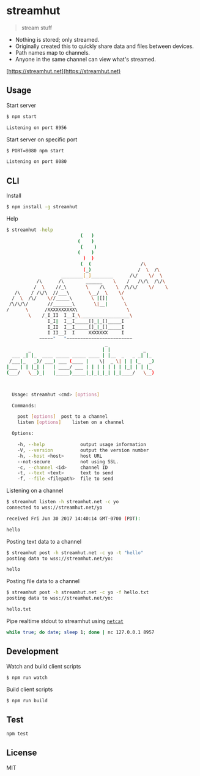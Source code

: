 # streamhut

> stream stuff

- Nothing is stored; only streamed.
- Originally created this to quickly share data and files between devices.
- Path names map to channels.
- Anyone in the same channel can view what's streamed.

[https://streamhut.net](https://streamhut.net)

## Usage

Start server

```bash
$ npm start

Listening on port 8956
```

Start server on specific port

```bash
$ PORT=8080 npm start

Listening on port 8080
```

## CLI

Install

```bash
$ npm install -g streamhut
```

Help

```bash
$ streamhut -help
                           (   )
                          (    )
                           (    )
                          (    )
                            )  )
                           (  (                  /\
                            (_)                 /  \  /\
                    ________[_]________      /\/    \/  \
           /\      /\        ______    \    /   /\/\  /\/\
          /  \    //_\       \    /\    \  /\/\/    \/    \
   /\    / /\/\  //___\       \__/  \    \/
  /  \  /\/    \//_____\       \ |[]|     \
 /\/\/\/       //_______\       \|__|      \
/      \      /XXXXXXXXXX\                  \
        \    /_I_II  I__I_\__________________\
               I_I|  I__I_____[]_|_[]_____I
               I_II  I__I_____[]_|_[]_____I
               I II__I  I     XXXXXXX     I
            ~~~~~"   "~~~~~~~~~~~~~~~~~~~~~~~~
                                    _
        _                          | |            _
  ___ _| |_  ____ _____ _____ ____ | |__  _   _ _| |_
 /___|_   _)/ ___) ___ (____ |    \|  _ \| | | (_   _)
|___ | | |_| |   | ____/ ___ | | | | | | | |_| | | |_
(___/   \__)_|   |_____)_____|_|_|_|_| |_|____/   \__)



  Usage: streamhut <cmd> [options]

  Commands:

    post [options]	post to a channel
    listen [options]	listen on a channel

  Options:

    -h, --help             output usage information
    -V, --version          output the version number
    -h, --host <host>      host URL
    --not-secure           not using SSL.
    -c, --channel <id>     channel ID
    -t, --text <text>      text to send
    -f, --file <filepath>  file to send
```

Listening on a channel

```bash
$ streamhut listen -h streamhut.net -c yo
connected to wss://streamhut.net/yo

received Fri Jun 30 2017 14:40:14 GMT-0700 (PDT):

hello

```

Posting text data to a channel

```bash
$ streamhut post -h streamhut.net -c yo -t "hello"
posting data to wss://streamhut.net/yo:

hello

```

Posting file data to a channel

```bash
$ streamhut post -h streamhut.net -c yo -f hello.txt
posting data to wss://streamhut.net/yo:

hello.txt

```

Pipe realtime stdout to streamhut using [`netcat`](https://en.wikipedia.org/wiki/Netcat)

```bash
while true; do date; sleep 1; done | nc 127.0.0.1 8957
```

## Development

Watch and build client scripts

```bash
$ npm run watch
```

Build client scripts

```bash
$ npm run build
```

## Test

```bash
npm test
```

## License

MIT
